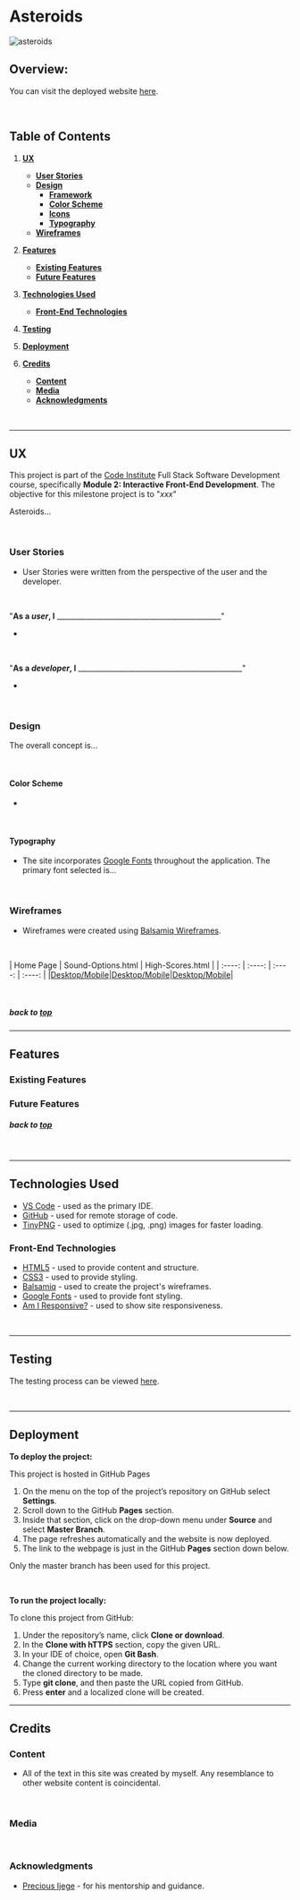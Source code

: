 # Asteroids

![asteroids](readme-files/responsive.png)

## Overview:

You can visit the deployed website [here](https://leithdm.github.io/milestone-project-2/).

<br/>

## Table of Contents
1. [**UX**](#ux)
    - [**User Stories**](#user-stories)
    - [**Design**](#design)
        - [**Framework**](#framework)
        - [**Color Scheme**](#color-scheme)
        - [**Icons**](#icons)
        - [**Typography**](#typography)
    - [**Wireframes**](#wireframes)

2. [**Features**](#features)
    - [**Existing Features**](#existing-features)
    - [**Future Features**](#future-features)

3. [**Technologies Used**](#technologies-used)
    - [**Front-End Technologies**](#front-end-technologies)

4. [**Testing**](#testing)

5. [**Deployment**](#deployment)

6. [**Credits**](#credits)
    - [**Content**](#content)
    - [**Media**](#media)
    - [**Acknowledgments**](#acknowledgments)

<br/>

---

## UX

This project is part of the [Code Institute](https://codeinstitute.net/) Full Stack Software Development course, specifically **Module 2: Interactive Front-End Development**. The objective for this milestone project is to "*xxx*"

Asteroids...

<br/>

### User Stories

- User Stories were written from the perspective of the user and the developer. 
  
<br/>

"**__As a *user*, I__** ______________________________________________"

- 

<br/>

"**__As a *developer*, I__** ______________________________________________"

- 

<br/>

### Design

The overall concept is...

<br/>


#### Color Scheme

- 

<br/>


#### Typography

- The site incorporates [Google Fonts](https://fonts.google.com/) throughout the application. The primary font selected is...

<br/>

### Wireframes

- Wireframes were created using [Balsamiq Wireframes](https://balsamiq.com/). 

<br/>


|    Home Page   |    Sound-Options.html     |    High-Scores.html    |
|    :----:      |    :----:   |    :----:     |    :----:     |
|[Desktop/Mobile](wireframes/home-page.png)|[Desktop/Mobile](wireframes/sound-options.png)|[Desktop/Mobile](wireframes/high-scores.png)|

<br/>

##### back to [top](#table-of-contents)

---

## Features

### Existing Features

### Future Features

##### back to [top](#table-of-contents)

<br/>

---

## Technologies Used

- [VS Code](https://code.visualstudio.com/) - used as the primary IDE.
- [GitHub](https://github.com/) - used for remote storage of code.
- [TinyPNG](https://tinypng.com/) - used to optimize (.jpg, .png) images for faster loading.

### Front-End Technologies

- [HTML5](https://en.wikipedia.org/wiki/HTML5) - used to provide content and structure.
- [CSS3](https://en.wikipedia.org/wiki/Cascading_Style_Sheets) - used to provide styling.
- [Balsamiq](https://balsamiq.com/) - used to create the project's wireframes.
- [Google Fonts](https://fonts.google.com/) - used to provide font styling.
- [Am I Responsive?](http://ami.responsivedesign.is/) - used to show site responsiveness. 

<br/>

---

## Testing

The testing process can be viewed [here](TESTING.md).

<br/>

---

## Deployment

**To deploy the project:**

This project is hosted in GitHub Pages

1. On the menu on the top of the project’s repository on GitHub select **Settings**.
2. Scroll down to the GitHub **Pages** section.
3. Inside that section, click on the drop-down menu under **Source** and select **Master Branch**.
4. The page refreshes automatically and the website is now deployed.
5. The link to the webpage is just in the GitHub **Pages** section down below.

Only the master branch has been used for this project.

<br/>

**To run the project locally:**

To clone this project from GitHub:

1. Under the repository’s name, click **Clone or download**.
2. In the **Clone with hTTPS** section, copy the given URL.
3. In your IDE of choice, open **Git Bash**.
4. Change the current working directory to the location where you want the cloned directory to be made.
5. Type **git clone**, and then paste the URL copied from GitHub.
6. Press **enter** and a localized clone will be created.

---

## Credits

### Content

- All of the text in this site was created by myself. Any resemblance to other website content is coincidental. 
 
<br/>

### Media

<br/>

### Acknowledgments

- [Precious Ijege](https://www.linkedin.com/in/precious-ijege-908a00168/?originalSubdomain=ng) - for his mentorship and guidance. 